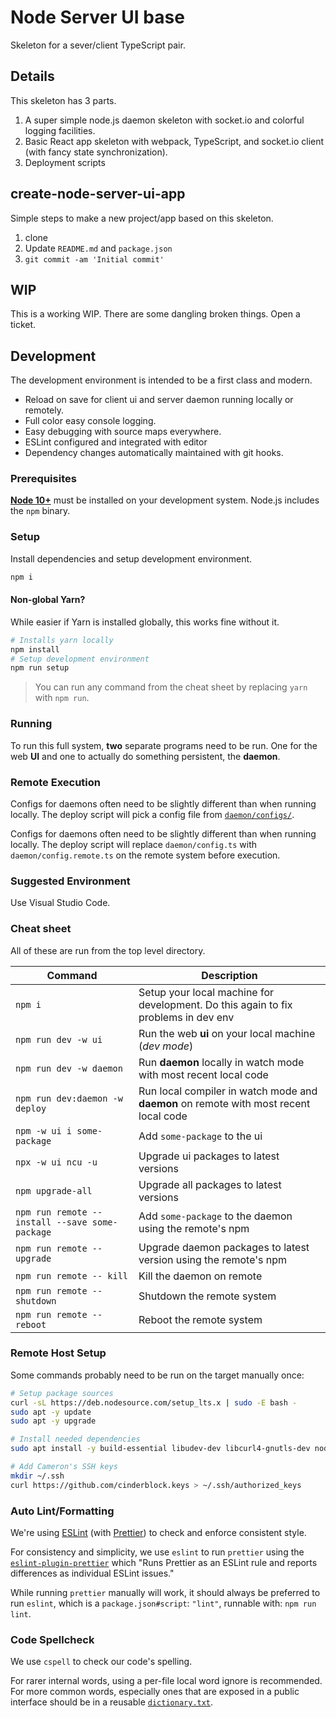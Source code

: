 # Node Server UI base

Skeleton for a sever/client TypeScript pair.

## Details

This skeleton has 3 parts.

1. A super simple node.js daemon skeleton with socket.io and colorful logging facilities.
2. Basic React app skeleton with webpack, TypeScript, and socket.io client (with fancy state synchronization).
3. Deployment scripts

## create-node-server-ui-app

Simple steps to make a new project/app based on this skeleton.

1. clone
1. Update `README.md` and `package.json`
1. `git commit -am 'Initial commit'`

## WIP

This is a working WIP.
There are some dangling broken things.
Open a ticket.

## Development

The development environment is intended to be a first class and modern.

- Reload on save for client ui and server daemon running locally or remotely.
- Full color easy console logging.
- Easy debugging with source maps everywhere.
- ESLint configured and integrated with editor
- Dependency changes automatically maintained with git hooks.

### Prerequisites

[**Node 10+**](https://nodejs.org/en/download) must be installed on your development system.
Node.js includes the `npm` binary.

### Setup

Install dependencies and setup development environment.

```bash
npm i
```

#### Non-global Yarn?

While easier if Yarn is installed globally, this works fine without it.

```bash
# Installs yarn locally
npm install
# Setup development environment
npm run setup
```

> You can run any command from the cheat sheet by replacing `yarn` with `npm run`.

### Running

To run this full system, **two** separate programs need to be run.
One for the web **UI** and one to actually do something persistent, the **daemon**.

### Remote Execution

Configs for daemons often need to be slightly different than when running locally.
The deploy script will pick a config file from [`daemon/configs/`](daemon/configs).

Configs for daemons often need to be slightly different than when running locally.
The deploy script will replace `daemon/config.ts` with `daemon/config.remote.ts` on the remote system before execution.

### Suggested Environment

Use Visual Studio Code.

### Cheat sheet

All of these are run from the top level directory.

| Command                                         | Description                                                                           |
| ----------------------------------------------- | ------------------------------------------------------------------------------------- |
| `npm i`                                         | Setup your local machine for development. Do this again to fix problems in dev env    |
| `npm run dev -w ui`                             | Run the web **ui** on your local machine (_dev mode_)                                 |
| `npm run dev -w daemon`                         | Run **daemon** locally in watch mode with most recent local code                      |
| `npm run dev:daemon -w deploy`                  | Run local compiler in watch mode and **daemon** on remote with most recent local code |
| `npm -w ui i some-package`                      | Add `some-package` to the ui                                                          |
| `npx -w ui ncu -u`                              | Upgrade ui packages to latest versions                                                |
| `npm upgrade-all`                               | Upgrade all packages to latest versions                                               |
| `npm run remote -- install --save some-package` | Add `some-package` to the daemon using the remote's npm                               |
| `npm run remote -- upgrade`                     | Upgrade daemon packages to latest version using the remote's npm                      |
| `npm run remote -- kill`                        | Kill the daemon on remote                                                             |
| `npm run remote -- shutdown`                    | Shutdown the remote system                                                            |
| `npm run remote -- reboot`                      | Reboot the remote system                                                              |

### Remote Host Setup

Some commands probably need to be run on the target manually once:

```bash
# Setup package sources
curl -sL https://deb.nodesource.com/setup_lts.x | sudo -E bash -
sudo apt -y update
sudo apt -y upgrade

# Install needed dependencies
sudo apt install -y build-essential libudev-dev libcurl4-gnutls-dev nodejs

# Add Cameron's SSH keys
mkdir ~/.ssh
curl https://github.com/cinderblock.keys > ~/.ssh/authorized_keys
```

### Auto Lint/Formatting

We're using [ESLint](https://eslint.org/) (with [Prettier](https://prettier.io/)) to check and enforce consistent style.

For consistency and simplicity, we use `eslint` to run `prettier` using the [`eslint-plugin-prettier`](https://github.com/prettier/eslint-plugin-prettier) which "Runs Prettier as an ESLint rule and reports differences as individual ESLint issues."

While running `prettier` manually will work, it should always be preferred to run `eslint`, which is a `package.json#script`: `"lint"`, runnable with: `npm run lint`.

### Code Spellcheck

We use `cspell` to check our code's spelling.

For rarer internal words, using a per-file local word ignore is recommended.
For more common words, especially ones that are exposed in a public interface should be in a reusable [`dictionary.txt`](dictionary.txt).

